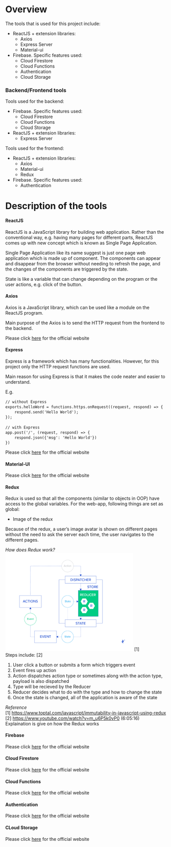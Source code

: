 # Overview #

The tools that is used for this project include:
- ReactJS + extension libraries:
    - Axios
    - Express Server
    - Material-ui
- Firebase. Specific features used:
    - Cloud Firestore
    - Cloud Functions
    - Authentication
    - Cloud Storage

### Backend/Frontend tools ###
Tools used for the backend:
- Firebase. Specific features used:
    - Cloud Firestore
    - Cloud Functions
    - Cloud Storage
- ReactJS + extension libraries:
    - Express Server

Tools used for the frontend:
- ReactJS + extension libraries:
    - Axios
    - Material-ui
    - Redux
- Firebase. Specific features used:
    - Authentication

# Description of the tools #
#### ReactJS ####
ReactJS is a JavaScript library for building web application. Rather than the conventional way, e.g. having many pages for different parts, ReactJS comes up with new concept which is known as Single Page Application. 

Single Page Application like its name suggest is just one page web application which is made up of component. The components can appear and disappear from the browser without needing to refresh the page, and the changes of the components are triggered by the state.

State is like a variable that can change depending on the program or the user actions, e.g. click of the button.

#### Axios ####
Axios is a JavaScript library, which can be used like a module on the ReactJS program.

Main purpose of the Axios is to send the HTTP request from the frontend to the backend.

Please click [here](https://github.com/axios/axios) for the official website 

#### Express ####
Express is a framework which has many functionalities. However, for this project only the HTTP request functions are used.

Main reason for using Express is that it makes the code neater and easier to understand.

E.g.<br>

    // without Express
    exports.helloWord = functions.https.onRequest((request, respond) => {
        respond.send('Hello World');
    });

    // with Express
    app.post('/', (request, respond) => {
        respond.json({'msg': 'Hello World'})
    })

Please click [here](https://expressjs.com/) for the official website 

#### Material-UI ####
Please click [here](https://material-ui.com/) for the official website 

#### Redux ####

Redux is used so that all the components (similar to objects in OOP) have access to the global variables. For the web-app, following things are set as global:
- Image of the redux 

Because of the redux, a user’s image avatar is shown on different pages without the need to ask the server each time, the user navigates to the different pages.

<i> How does Redux work? </i>
<img src="final_product/technical_documentation/images/redux_diagram.png" alt="drawing" width="400"/> [1]<br>
Steps include: [2]
1. User click a button or submits a form which triggers event 
2. Event fires up action
3. Action dispatches action type or sometimes along with the action type, payload is also dispatched
4. Type will be recieved by the Reducer
5. Reducer decides what to do with the type and how to change the state
6. Once the state is changed, all of the application is aware of the state


<i> Reference </i><br>
[1] https://www.toptal.com/javascript/immutability-in-javascript-using-redux <br>
[2] https://www.youtube.com/watch?v=m_u6P5k0vP0 (6:05:16​) Explaination is give on how the Redux works

#### Firebase ####
Please click [here](https://firebase.google.com/) for the official website 

#### Cloud Firestore ####
Please click [here](https://material-ui.) for the official website 

#### Cloud Functions ####
Please click [here](https://material-ui.com/) for the official website

#### Authentication ####
Please click [here](https://material-ui.com/) for the official website

#### CLoud Storage ####
Please click [here](https://material-ui.com/) for the official website
